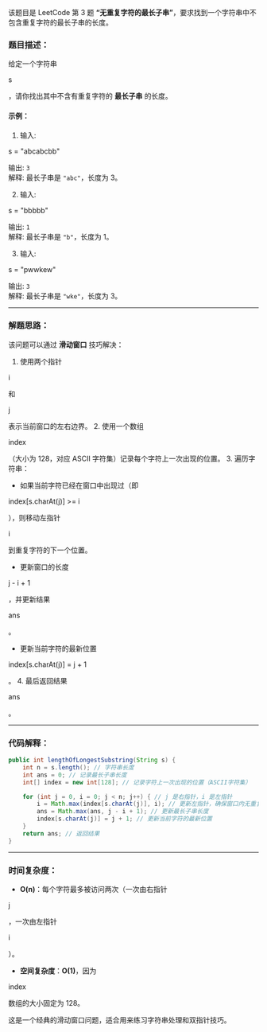 该题目是 LeetCode 第 3 题 **“无重复字符的最长子串”**，要求找到一个字符串中不包含重复字符的最长子串的长度。

### 题目描述：
给定一个字符串 

s

，请你找出其中不含有重复字符的 **最长子串** 的长度。

#### 示例：
1. 输入: 

s = "abcabcbb"


   输出: `3`  
   解释: 最长子串是 `"abc"`，长度为 3。

2. 输入: 

s = "bbbbb"


   输出: `1`  
   解释: 最长子串是 `"b"`，长度为 1。

3. 输入: 

s = "pwwkew"


   输出: `3`  
   解释: 最长子串是 `"wke"`，长度为 3。

---

### 解题思路：
该问题可以通过 **滑动窗口** 技巧解决：
1. 使用两个指针 

i

 和 

j

 表示当前窗口的左右边界。
2. 使用一个数组 

index

（大小为 128，对应 ASCII 字符集）记录每个字符上一次出现的位置。
3. 遍历字符串：
   - 如果当前字符已经在窗口中出现过（即 

index[s.charAt(j)] >= i

），则移动左指针 

i

 到重复字符的下一个位置。
   - 更新窗口的长度 

j - i + 1

，并更新结果 

ans

。
   - 更新当前字符的最新位置 

index[s.charAt(j)] = j + 1

。
4. 最后返回结果 

ans

。

---

### 代码解释：
```java
public int lengthOfLongestSubstring(String s) {
    int n = s.length(); // 字符串长度
    int ans = 0; // 记录最长子串长度
    int[] index = new int[128]; // 记录字符上一次出现的位置（ASCII字符集）

    for (int j = 0, i = 0; j < n; j++) { // j 是右指针，i 是左指针
        i = Math.max(index[s.charAt(j)], i); // 更新左指针，确保窗口内无重复字符
        ans = Math.max(ans, j - i + 1); // 更新最长子串长度
        index[s.charAt(j)] = j + 1; // 更新当前字符的最新位置
    }
    return ans; // 返回结果
}
```

---

### 时间复杂度：
- **O(n)**：每个字符最多被访问两次（一次由右指针 

j

，一次由左指针 

i

）。
- **空间复杂度**：**O(1)**，因为 

index

 数组的大小固定为 128。

这是一个经典的滑动窗口问题，适合用来练习字符串处理和双指针技巧。